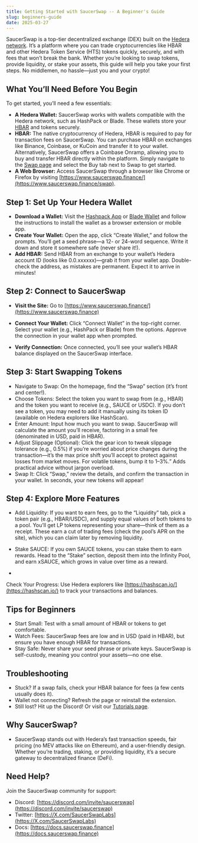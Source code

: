 ```yaml
---
title: Getting Started with SaucerSwap -- A Beginner's Guide
slug: beginners-guide
date: 2025-03-27
---
```

SaucerSwap is a top-tier decentralized exchange (DEX) built on the [Hedera network](https://hedera.com/). It’s a platform where you can trade cryptocurrencies like HBAR and other Hedera Token Service (HTS) tokens quickly, securely, and with fees that won’t break the bank. Whether you’re looking to swap tokens, provide liquidity, or stake your assets,  this guide will help you take your first steps. No middlemen, no hassle—just you and your crypto!
<!-- truncate -->
## What You’ll Need Before You Begin
To get started, you’ll need a few essentials:
- **A Hedera Wallet:** SaucerSwap works with wallets compatible with the Hedera network, such as HashPack or Blade. These wallets store your [HBAR](https://hedera.com/hbar) and tokens securely.
- **HBAR:** The native cryptocurrency of Hedera, HBAR is required to pay for transaction fees on SaucerSwap. You can purchase HBAR on exchanges like Binance, Coinbase, or KuCoin and transfer it to your wallet.
Alternatively, SaucerSwap offers a Coinbase Onramp, allowing you to buy and transfer HBAR directly within the platform. Simply navigate to the [Swap page](https://www.saucerswap.finance/swap) and select the Buy tab next to Swap to get started.
- **A Web Browser:** Access SaucerSwap through a browser like Chrome or Firefox by visiting [https://www.saucerswap.finance/](https://www.saucerswap.finance/swap).

## Step 1: Set Up Your Hedera Wallet
- **Download a Wallet:** Visit the [Hashpack App](https://hashpack.app) or [Blade Wallet](https://bladewallet.io) and follow the instructions to install the wallet as a browser extension or mobile app.
- **Create Your Wallet:** Open the app, click “Create Wallet,” and follow the prompts. You’ll get a seed phrase—a 12- or 24-word sequence. Write it down and store it somewhere safe (never share it!).
- **Add HBAR:** Send HBAR from an exchange to your wallet’s Hedera account ID (looks like 0.0.xxxxxx)—grab it from your wallet app. Double-check the address, as mistakes are permanent. Expect it to arrive in minutes!

## Step 2: Connect to SaucerSwap
- **Visit the Site:** Go to [https://www.saucerswap.finance/](https://www.saucerswap.finance)
- **Connect Your Wallet:** Click “Connect Wallet” in the top-right corner. Select your wallet (e.g., HashPack or Blade) from the options. Approve the connection in your wallet app when prompted.

- **Verify Connection:** Once connected, you’ll see your wallet’s HBAR balance displayed on the SaucerSwap interface.

## Step 3: Start Swapping Tokens
- Navigate to Swap: On the homepage, find the “Swap” section (it’s front and center!).
- Choose Tokens: Select the token you want to swap from (e.g., HBAR) and the token you want to receive (e.g., SAUCE or USDC). If you don’t see a token, you may need to add it manually using its token ID (available on Hedera explorers like HashScan).
- Enter Amount: Input how much you want to swap. SaucerSwap will calculate the amount you’ll receive, factoring in a small fee (denominated in USD, paid in HBAR).
- Adjust Slippage (Optional): Click the gear icon to tweak slippage tolerance (e.g., 0.5%) if you’re worried about price changes during the transaction—it’s the max price shift you’ll accept to protect against losses from market moves. For volatile tokens, bump it to 1–3%.” Adds practical advice without jargon overload.
- Swap It: Click “Swap,” review the details, and confirm the transaction in your wallet. In seconds, your new tokens will appear!

## Step 4: Explore More Features
- Add Liquidity: If you want to earn fees, go to the “Liquidity” tab, pick a token pair (e.g., HBAR/USDC), and supply equal values of both tokens to a pool. You’ll get LP tokens representing your share—think of them as a receipt. These earn a cut of trading fees (check the pool’s APR on the site), which you can claim later by removing liquidity.

- Stake SAUCE: If you own SAUCE tokens, you can stake them to earn rewards. Head to the “Stake” section, deposit them into the Infinity Pool, and earn xSAUCE, which grows in value over time as a reward.
- 
Check Your Progress: Use Hedera explorers like [https://hashscan.io/](https://hashscan.io/) to track your transactions and balances.

## Tips for Beginners
- Start Small: Test with a small amount of HBAR or tokens to get comfortable.
- Watch Fees: SaucerSwap fees are low and in USD (paid in HBAR), but ensure you have enough HBAR for transactions.
- Stay Safe: Never share your seed phrase or private keys. SaucerSwap is self-custody, meaning you control your assets—no one else.

## Troubleshooting
- Stuck? If a swap fails, check your HBAR balance for fees (a few cents usually does it).
- Wallet not connecting? Refresh the page or reinstall the extension.
- Still lost? Hit up the Discord! Or visit our [Tutorials page](https://docs.saucerswap.finance/get-started/saucerswap-tutorials).

## Why SaucerSwap?
- SaucerSwap stands out with Hedera’s fast transaction speeds, fair pricing (no MEV attacks like on Ethereum), and a user-friendly design. Whether you’re trading, staking, or providing liquidity, it’s a secure gateway to decentralized finance (DeFi).

## Need Help?
Join the SaucerSwap community for support:
- Discord: [https://discord.com/invite/saucerswap](https://discord.com/invite/saucerswap)
- Twitter: [https://X.com/SaucerSwapLabs](https://X.com/SaucerSwapLabs)
- Docs: [https://docs.saucerswap.finance](https://docs.saucerswap.finance)

